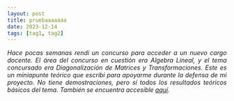 ```yaml
---
layout: post
title: pruebaaaaaaa
date: 2023-12-14 
tags: [tag1, tag2]
---
```

<p align = "justify"><em>Hace pocas semanas rendí un concurso para acceder a un nuevo cargo docente.
El área del concurso en cuestión era Algebra Lineal, y el tema concursado era Diagonalización de Matrices y Transformaciones.
Este es un miniapunte teórico que escribí para apoyarme durante la defensa de mi proyecto. No tiene demostraciones,
pero sí todos los resultados teóricos básicos del tema. También se encuentra accesible
<a href = "https://drive.google.com/file/d/1H6pSNuRP2DENN5qDoUI5w9BcvtP-HDha/view?usp=sharing">aquí</a>.</em><p>
